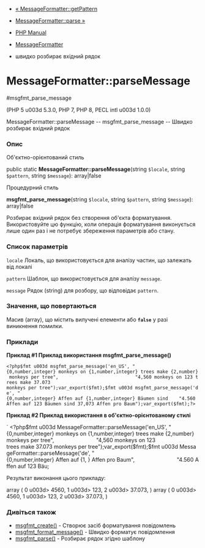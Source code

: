 - [« MessageFormatter::getPattern](messageformatter.getpattern.md)
- [MessageFormatter::parse »](messageformatter.parse.md)

- [PHP Manual](index.md)
- [MessageFormatter](class.messageformatter.md)
- швидко розбирає вхідний рядок

# MessageFormatter::parseMessage

#msgfmt_parse_message

(PHP 5 u003d 5.3.0, PHP 7, PHP 8, PECL intl u003d 1.0.0)

MessageFormatter::parseMessage -- msgfmt_parse_message -- Швидко
розбирає вхідний рядок

### Опис

Об'єктно-орієнтований стиль

public static **MessageFormatter::parseMessage**(string `$locale`,
string `$pattern`, string `$message`): array\|false

Процедурний стиль

**msgfmt_parse_message**(string `$locale`, string `$pattern`, string
`$message`): array\|false

Розбирає вхідний рядок без створення об'єкта форматування.
Використовуйте цю функцію, коли операція форматування виконується
лише один раз і не потребує збереження параметрів або стану.

### Список параметрів

`locale`
Локаль, що використовується для аналізу частин, що залежать від локалі

`pattern`
Шаблон, що використовується для аналізу `message`.

`message`
Рядок (string) для розбору, що відповідає `pattern`.

### Значення, що повертаються

Масив (array), що містить вилучені елементи або **`false`** у разі
виникнення помилки.

### Приклади

**Приклад #1 Приклад використання **msgfmt_parse_message()****

` <?php$fmt u003d msgfmt_parse_message('en_US', "{0,number,integer} monkeys on {1,number,integer} trees make {2,number} monkeys per tree",                            "4,560 monkeys on 123 trees make 37.073 monkeys per tree");var_export($fmt);$fmt u003d msgfmt_parse_message('de', "{0,number,integer} Affen auf {1,number,integer} Bäumen sind    "4.560 Affen auf 123 Bäumen sind 37,073 Affen pro Baum");var_export($fmt);?> `

**Приклад #2 Приклад використання в об'єктно-орієнтованому стилі**

` <?php$fmt u003d MessageFormatter::parseMessage('en_US', "{0,number,integer} monkeys on {1,number,integer} trees make {2,number} monkeys per tree",                            "4,560 monkeys on 123 trees make 37.073 monkeys per tree");var_export($fmt);$fmt u003d MessageFormatter::parseMessage('de', "{0,number,integer} Affen auf {1, } Affen pro Baum",                            "4.560 Affen auf 123 Bäu;

Результат виконання цього прикладу:

array (
0 u003d> 4560,
1 u003d> 123,
2 u003d> 37.073,
)
array (
0 u003d> 4560,
1 u003d> 123,
2 u003d> 37.073,
)

### Дивіться також

- [msgfmt_create()](messageformatter.create.md) - Створює засіб
форматування повідомлень
- [msgfmt_format_message()](messageformatter.formatmessage.md) -
Швидко форматує повідомлення
- [msgfmt_parse()](messageformatter.parse.md) - Розбирає рядок
згідно шаблону
